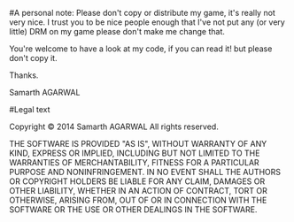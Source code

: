 #A personal note:
Please don't copy or distribute my game,
it's really not very nice. I trust you
to be nice people enough that I've not
put any (or very little) DRM on my game
please don't make me change that.

You're welcome to have a look at my code,
if you can read it!
but please don't copy it.

Thanks.

Samarth AGARWAL

#Legal text

Copyright © 2014 Samarth AGARWAL
All rights reserved.

THE SOFTWARE IS PROVIDED "AS IS", WITHOUT WARRANTY OF ANY KIND, EXPRESS OR IMPLIED,
INCLUDING BUT NOT LIMITED TO THE WARRANTIES OF MERCHANTABILITY,
FITNESS FOR A PARTICULAR PURPOSE AND NONINFRINGEMENT.
IN NO EVENT SHALL THE AUTHORS OR COPYRIGHT HOLDERS BE LIABLE FOR ANY CLAIM,
DAMAGES OR OTHER LIABILITY, WHETHER IN AN ACTION OF CONTRACT, TORT OR OTHERWISE,
ARISING FROM, OUT OF OR IN CONNECTION WITH THE SOFTWARE OR THE USE OR OTHER DEALINGS
IN THE SOFTWARE.
